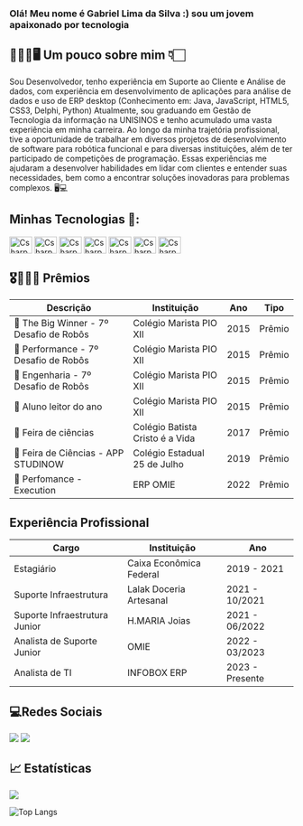 ### Olá! Meu nome é Gabriel Lima da Silva :) sou um jovem apaixonado por tecnologia
## 👨🏻‍💻🖥️ Um pouco sobre mim 👇🏻

<div>
  <p>
    Sou Desenvolvedor, tenho experiência em Suporte ao Cliente e Análise de dados, com experiência em desenvolvimento de aplicações para análise de dados e uso de ERP desktop (Conhecimento em: Java, JavaScript, HTML5, CSS3, Delphi, Python)
    Atualmente, sou graduando em Gestão de Tecnologia da informação na UNISINOS e tenho acumulado uma vasta experiência em minha carreira.
    Ao longo da minha trajetória profissional, tive a oportunidade de trabalhar em diversos projetos de desenvolvimento de software para robótica funcional e para diversas instituições, além de ter participado de competições de programação. Essas experiências me ajudaram a desenvolver habilidades em lidar com clientes e entender suas necessidades, bem como a encontrar soluções inovadoras para problemas complexos. 🖥️💻
  </p>
</div>


## Minhas Tecnologias 🚀:

<div style="display: inline_block">
  <img align="center" alt="Csharp" height="30" width="40" src="https://cdn.jsdelivr.net/gh/devicons/devicon/icons/java/java-original.svg"">
  <img align="center" alt="Csharp" height="30" width="40" src="https://cdn.jsdelivr.net/gh/devicons/devicon/icons/javascript/javascript-original.svg">
  <img align="center" alt="Csharp" height="30" width="40" src="https://cdn.jsdelivr.net/gh/devicons/devicon/icons/mysql/mysql-original-wordmark.svg">  
  <img align="center" alt="Csharp" height="30" width="40" src="https://cdn.jsdelivr.net/gh/devicons/devicon/icons/html5/html5-original.svg">
   <img align="center" alt="Csharp" height="30" width="40" src="https://cdn.jsdelivr.net/gh/devicons/devicon/icons/css3/css3-original.svg">
    <img align="center" alt="Csharp" height="30" width="40" src="https://cdn.jsdelivr.net/gh/devicons/devicon/icons/python/python-original.svg"> 
     <img align="center" alt="Csharp" height="30" width="40" src="https://cdn.jsdelivr.net/gh/devicons/devicon/icons/pandas/pandas-original-wordmark.svg">

## 🎖🥇🥈🥉 Prêmios

Descrição   | Instituição   | Ano | Tipo
--------- | --------- | ------ | ------
🏅 The Big Winner - 7º Desafio de Robôs| Colégio Marista PIO XII | 2015 | Prêmio
🏅 Performance - 7º Desafio de Robôs| Colégio Marista PIO XII | 2015 | Prêmio
🏅 Engenharia - 7º Desafio de Robôs| Colégio Marista PIO XII | 2015 | Prêmio
🏅 Aluno leitor do ano | Colégio Marista PIO XII | 2015 | Prêmio
🏅 Feira de ciências | Colégio Batista Cristo é a Vida| 2017 | Prêmio
🏅 Feira de Ciências - APP STUDINOW | Colégio Estadual 25 de Julho | 2019 | Prêmio
🏅 Perfomance - Execution| ERP OMIE | 2022 | Prêmio


## Experiência Profissional

Cargo   | Instituição   | Ano | 
--------- | --------- | ------ 
Estagiário| Caixa Econômica Federal | 2019 - 2021
Suporte Infraestrutura | Lalak Doceria Artesanal | 2021 - 10/2021
Suporte Infraestrutura Junior | H.MARIA Joias | 2021 - 06/2022
Analista de Suporte Junior | OMIE | 2022 - 03/2023
Analista de TI | INFOBOX ERP | 2023 - Presente


## 💻Redes Sociais


<div> 
  <a href="https://www.instagram.com/gabriee_llima" target="_blank"><img src="https://img.shields.io/badge/-Instagram-%23E4405F?style=for-the-badge&logo=instagram&logoColor=white" target="_blank"></a>
  <a href="https://www.linkedin.com/in/gabriellimadasilva2003" target="_blank"><img src="https://img.shields.io/badge/-LinkedIn-%230077B5?style=for-the-badge&logo=linkedin&logoColor=white" target="_blank"></a> 
</div>

## 📈 Estatísticas

<picture>
<source 
  srcset="(https://github-readme-stats.vercel.app/api?username=gabrieellimapy&show_icons=true&theme=dark&bg_color=00000000"
  media="(prefers-color-scheme: dark)"
/>
<source
  srcset="https://github-readme-stats.vercel.app/api?username=gabrieellimapy_icons=true"
  media="(prefers-color-scheme: dracula), (prefers-color-scheme: dracula)"
/>
<img src="https://github-readme-stats.vercel.app/api?username=gabrieellimapy&show_icons=true&theme=vue-dark" />
                                                                                                            
![Top Langs](https://github-readme-stats.vercel.app/api/top-langs/?username=gabrieellimapy&hide=TeX&layout=compact)                                                                                                            

